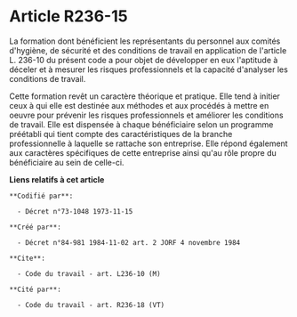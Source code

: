 # Article R236-15

La formation dont bénéficient les représentants du personnel aux comités d'hygiène, de sécurité et des conditions de travail
en application de l'article L. 236-10 du présent code a pour objet de développer en eux l'aptitude à déceler et à mesurer les
risques professionnels et la capacité d'analyser les conditions de travail.

Cette formation revêt un caractère théorique et pratique. Elle tend à initier ceux à qui elle est destinée aux méthodes et
aux procédés à mettre en oeuvre pour prévenir les risques professionnels et améliorer les conditions de travail. Elle est
dispensée à chaque bénéficiaire selon un programme préétabli qui tient compte des caractéristiques de la branche
professionnelle à laquelle se rattache son entreprise. Elle répond également aux caractères spécifiques de cette entreprise
ainsi qu'au rôle propre du bénéficiaire au sein de celle-ci.

**Liens relatifs à cet article**

	**Codifié par**:

	  - Décret n°73-1048 1973-11-15

	**Créé par**:

	  - Décret n°84-981 1984-11-02 art. 2 JORF 4 novembre 1984

	**Cite**:

	  - Code du travail - art. L236-10 (M)

	**Cité par**:

	  - Code du travail - art. R236-18 (VT)
